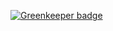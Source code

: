 
[![Greenkeeper badge](https://badges.greenkeeper.io/ukmadlz/lazarus-devtalks-2018.svg)](https://greenkeeper.io/)
